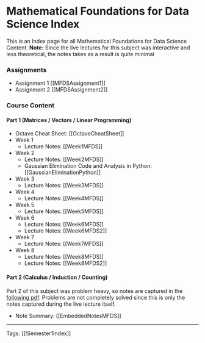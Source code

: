 # Mathematical Foundations for Data Science Index

This is an Index page for all Mathematical Foundations for Data Science Content.
**Note:** Since the live lectures for this subject was interactive and less theoretical, the notes takes as a result is quite minimal

### Assignments
- Assignment 1 [[MFDSAssignment1]]
- Assignment 2 [[MFDSAssignment2]]

### Course Content
#### Part 1 (Matrices / Vectors / Linear Programming)
- Octave Cheat Sheet: [[OctaveCheatSheet]]
- Week 1
	- Lecture Notes: [[Week1MFDS]]
- Week 2
	- Lecture Notes: [[Week2MFDS]]
	- Gaussian Elimination Code and Analysis in Python: [[GaussianEliminationPython]]
- Week 3
	- Lecture Notes: [[Week3MFDS]]
- Week 4
	- Lecture Notes: [[Week4MFDS]]
- Week 5
	- Lecture Notes: [[Week5MFDS]]
- Week 6
	- Lecture Notes: [[Week6MFDS]]
	- Lecture Notes: [[Week6MFDS2]]
- Week 7
	- Lecture Notes: [[Week7MFDS]]
- Week 8
	- Lecture Notes: [[Week8MFDS]]
	- Lecture Notes: [[Week8MFDS2]]

#### Part 2 (Calculus / Induction / Counting)
Part 2 of this subject was problem heavy, so notes are captured in the [following pdf](https://github.com/Akhilsudh/BITS-WILP-Knowledge-Base/blob/master/docs/Knowledge%20Base/Assets/PDFs/MathNotes.pdf). Problems are not completely solved since this is only the notes captured during the live lecture itself.

- Note Summary: [[EmbeddedNotesMFDS]]

---
Tags: [[!Semester1Index]]